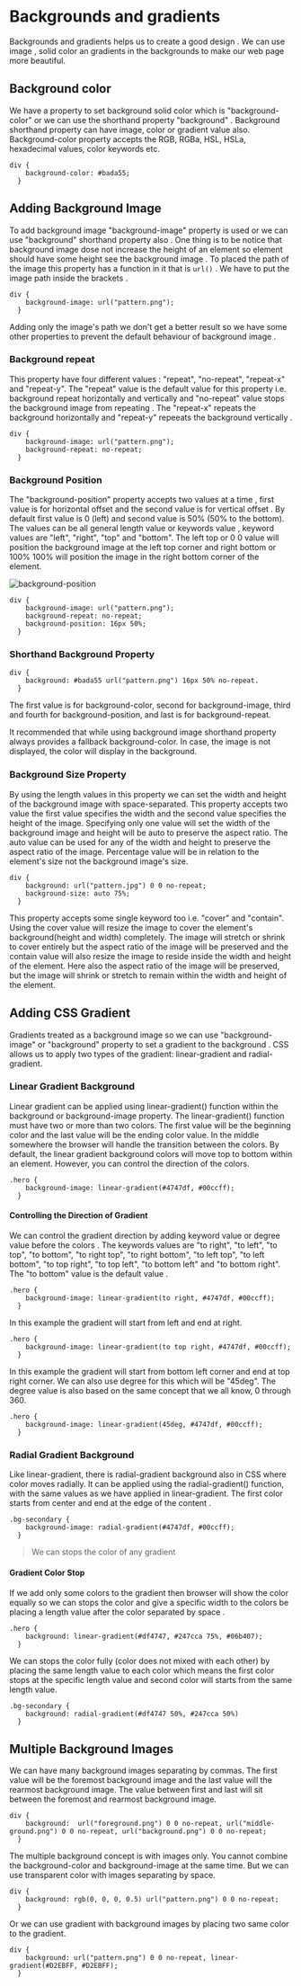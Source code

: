 # Backgrounds and gradients

Backgrounds and gradients helps us to create a good design . We can use image , solid color an gradients in the backgrounds to make our web page more beautiful.

## Background color

We have a property to set background solid color which is "background-color" or we can use the shorthand property "background" . Background shorthand property can  have image, color or gradient value also. Background-color property accepts the RGB, RGBa, HSL, HSLa, hexadecimal values, color keywords etc.

```
div {
    background-color: #bada55;
  }
```

## Adding Background Image

To add background image "background-image" property is used or we can use "background" shorthand property also . One thing is to be notice that background image dose  not increase the height of an element so element should have some height see the background image . To placed  the path of  the image this property has a function in  it that  is ```url()``` . We have to put the image path inside the brackets .

```
div {
    background-image: url("pattern.png");
  }
```

Adding only the image's path we don't get a better result so we have some other properties to prevent the default behaviour of background image .

### Background repeat

This property have four different values : "repeat", "no-repeat", "repeat-x" and "repeat-y". The "repeat" value is the default value for this property i.e. background repeat horizontally and vertically and "no-repeat" value stops the background image from repeating . The "repeat-x" repeats the background horizontally and "repeat-y" repeeats the background vertically .

```
div {
    background-image: url("pattern.png");
    background-repeat: no-repeat;
  }
```

### Background Position

The "background-position" property accepts two values at a time , first value is for horizontal offset and the second value is for vertical offset . By default first value is 0 (left) and second value is 50% (50% to the bottom). The values can be all general length value or keywords value , keyword values are "left", "right", "top" and "bottom". The left top or 0 0 value will position the background image at the left top corner and right bottom or 100% 100% will position the image in the right bottom corner of the element.

![background-position](https://raw.githubusercontent.com/suraj122/AC-STYLE-images/master/backgroun-and-gradients/bg-position.svg)

```
div {
    background-image: url("pattern.png");
    background-repeat: no-repeat;
    background-position: 16px 50%;
  }
```

### Shorthand Background Property

```
div {
    background: #bada55 url("pattern.png") 16px 50% no-repeat.
  }
```

The first value is for background-color, second for background-image, third and fourth for background-position, and last is for background-repeat.

It recommended that while using background image shorthand property always provides a fallback background-color. In case, the image is not displayed, the color will display in the background.

### Background Size Property

By using the length values in this property we can set the width and height of the background image with space-separated. This property accepts two value the first value specifies the width and the second value specifies the height of the image. Specifying only one value will set the width of the background image and height will be auto to preserve the aspect ratio. The auto value can be used for any of the width and height to preserve the aspect ratio of the image. Percentage value will be in relation to the element's size not the background image's size.

```
div {
    background: url("pattern.jpg") 0 0 no-repeat;
    background-size: auto 75%;
  }
```

This property accepts some single keyword too i.e. "cover" and "contain". Using the cover value will resize the image to cover the element's background(height and width) completely. The image will stretch or shrink to cover entirely but the aspect ratio of the image will be preserved and the contain value will also resize the image to reside inside the width and height of the element. Here also the aspect ratio of the image will be preserved, but the image will shrink or stretch to remain within the width and height of the element.

## Adding CSS Gradient

Gradients treated as a background image so we can use "background-image" or "background" property to set a gradient to the background . CSS allows us to apply two types of the gradient: linear-gradient and radial-gradient.

### Linear Gradient Background

Linear gradient can be applied using linear-gradient() function within the background or background-image property. The linear-gradient() function must have two or more than two colors. The first value will be the beginning color and the last value will be the ending color value. In the middle somewhere the browser will handle the transition between the colors. By default, the linear gradient background colors will move top to bottom within an element. However, you can control the direction of the colors.

```
.hero {
    background-image: linear-gradient(#4747df, #00ccff);
  }
```

#### Controlling the Direction of Gradient

We can control the gradient direction by adding keyword value or degree value before the colors . The keywords values are "to right", "to left", "to top", "to bottom", "to right top", "to right bottom", "to left top", "to left bottom", "to top right", "to top left", "to bottom left" and "to bottom right". The "to bottom" value is the default value .

```
.hero {
    background-image: linear-gradient(to right, #4747df, #00ccff);
  }
```
In this example the gradient will start from left and end at right.

```
.hero {
    background-image: linear-gradient(to top right, #4747df, #00ccff);
  }
```
In this example the gradient will start from bottom left corner and end at top right corner. We can also use degree for this which will be "45deg". The degree value is also based on the same concept that we all know, 0 through 360.

```
.hero {
    background-image: linear-gradient(45deg, #4747df, #00ccff);
  }
```

### Radial Gradient Background

Like linear-gradient, there is radial-gradient background also in CSS where color moves radially. It can be applied using the radial-gradient() function, with the same values as we have applied in linear-gradient. The first color starts from center and end at the edge of the content .

```
.bg-secondary {
    background-image: radial-gradient(#4747df, #00ccff);
  }
```

>We can stops the color of any gradient

#### Gradient Color Stop

If we add only some colors to the gradient then browser will show the color equally so we can stops the color and give a specific width to the colors be placing  a length value after the color separated by space .

```
.hero {
    background: linear-gradient(#df4747, #247cca 75%, #06b407);
  }
```

We can stops the color fully (color does not mixed with each other) by placing the same length value to each color which means the first color stops at the specific length value and second color will starts from the same length value.

 ```
 .bg-secondary {
     background: radial-gradient(#df4747 50%, #247cca 50%)
   }
 ```

## Multiple Background Images

We can have many background images separating by commas. The first value will be the foremost background image and the last value will the rearmost background image. The value between first and last will sit between the foremost and rearmost background image.

```
div {
    background:  url("foreground.png") 0 0 no-repeat, url("middle-ground.png") 0 0 no-repeat, url("background.png") 0 0 no-repeat;
  }
```

The multiple background concept is with images only. You cannot combine the background-color and background-image at the same time. But we can use transparent color with images separating by space.

```
div {
    background: rgb(0, 0, 0, 0.5) url("pattern.png") 0 0 no-repeat;
  }
```
Or we can use gradient with background images by placing two same color to the gradient.

```
div {
    background: url("pattern.png") 0 0 no-repeat, linear-gradient(#D2EBFF, #D2EBFF);
  }
```
